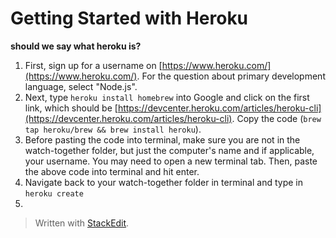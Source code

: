 
# Getting Started with Heroku
**should we say what heroku is?**

1. First, sign up for a username on [https://www.heroku.com/](https://www.heroku.com/). For the question about primary development language, select "Node.js".
2. Next, type ``heroku install homebrew`` into Google and click on the first link, which should be [https://devcenter.heroku.com/articles/heroku-cli](https://devcenter.heroku.com/articles/heroku-cli). Copy the code  (``
brew tap heroku/brew && brew install heroku
``).
3. Before pasting the code into terminal, make sure you are not in the watch-together folder, but just the computer's name and if applicable, your username. You may need to open a new terminal tab. Then, paste the above code into terminal and hit enter.
4. Navigate back to your watch-together folder in terminal and type in ``heroku create ``
5. 

> Written with [StackEdit](https://stackedit.io/).
<!--stackedit_data:
eyJoaXN0b3J5IjpbLTEyNzQ4ODU1NzYsLTE4ODE1MTE0ODIsMT
kwMTIwODYxOCw1MDAxMjU4NzcsLTIwOTI4OTQzOTgsNzMwOTk4
MTE2XX0=
-->